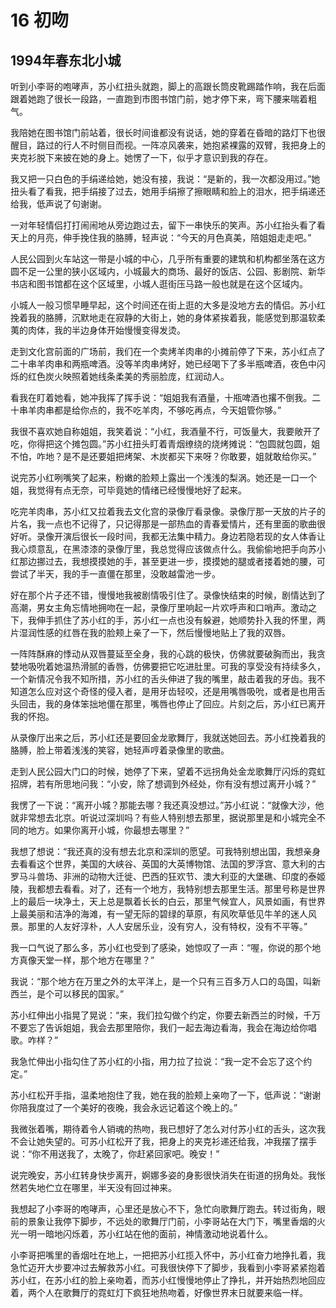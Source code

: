 # 16 初吻


## 1994年春东北小城

听到小李哥的咆哮声，苏小红扭头就跑，脚上的高跟长筒皮靴踢踏作响，我在后面跟着她跑了很长一段路，一直跑到市图书馆门前，她才停下来，弯下腰来喘着粗气。

我陪她在图书馆门前站着，很长时间谁都没有说话，她的穿着在昏暗的路灯下也很醒目，路过的行人不时侧目而视。一阵凉风袭来，她抱紧裸露的双臂，我把身上的夹克衫脱下来披在她的身上。她愣了一下，似乎才意识到我的存在。

我又把一只白色的手绢递给她，她没有接，我说：“是新的，我一次都没用过。”她扭头看了看我，把手绢接了过去，她用手绢擦了擦眼睛和脸上的泪水，把手绢递还给我，低声说了句谢谢。

一对年轻情侣打打闹闹地从旁边跑过去，留下一串快乐的笑声。苏小红抬头看了看天上的月亮，伸手挽住我的胳膊，轻声说：“今天的月色真美，陪姐姐走走吧。”

人民公园到火车站这一带是小城的中心，几乎所有重要的建筑和机构都坐落在这方圆不足一公里的狭小区域内，小城最大的商场、最好的饭店、公园、影剧院、新华书店和图书馆都在这个区域里，小城人逛街压马路一般也就是在这个区域内。

小城人一般习惯早睡早起，这个时间还在街上逛的大多是没地方去的情侣。苏小红挽着我的胳膊，沉默地走在寂静的大街上，她的身体紧挨着我，能感觉到那温软柔荑的肉体，我的半边身体开始慢慢变得发烫。

走到文化宫前面的广场前，我们在一个卖烤羊肉串的小摊前停了下来，苏小红点了二十串羊肉串和两瓶啤酒。没等羊肉串烤好，她已经喝下了多半瓶啤酒，夜色中闪烁的红色炭火映照着她线条柔美的秀丽脸庞，红润动人。

看我在盯着她看，她冲我挥了挥手说：“姐姐我有酒量，十瓶啤酒也撂不倒我。二十串羊肉串都是给你点的，我不吃羊肉，不够吃再点，今天姐管你够。”

我很不喜欢她自称姐姐，我笑着说：“小红，我酒量不行，可饭量大，我要敞开了吃，你得把这个摊包圆。”苏小红扭头盯着青烟缭绕的烧烤摊说：“包圆就包圆，姐不怕，咋地？是不是还要姐把烤架、木炭都买下来呀？你敢要，姐就敢给你买。”

说完苏小红咧嘴笑了起来，粉嫩的脸颊上露出一个浅浅的梨涡。她还是一口一个姐，我觉得有点无奈，可毕竟她的情绪已经慢慢地好了起来。

吃完羊肉串，苏小红又拉着我去文化宫的录像厅看录像。录像厅那一天放的片子的片名，我一点也不记得了，只记得那是一部热血的青春爱情片，还有里面的歌曲很好听。录像开演后很长一段时间，我都无法集中精力。身边若隐若现的女人体香让我心烦意乱，在黑漆漆的录像厅里，我总觉得应该做点什么。我偷偷地把手向苏小红那边挪过去，我想摸摸她的手，甚至更进一步，摸摸她的腿或者搂着她的腰，可尝试了半天，我的手一直僵在那里，没敢越雷池一步。

好在那个片子还不错，慢慢地我被剧情吸引住了。录像快结束的时候，剧情达到了高潮，男女主角忘情地拥吻在一起，录像厅里响起一片欢呼声和口哨声。激动之下，我伸手抓住了苏小红的手，苏小红一点也没有躲避，她顺势扑入我的怀里，两片湿润性感的红唇在我的脸颊上亲了一下，然后慢慢地贴上了我的双唇。

一阵阵酥麻的悸动从双唇蔓延至全身，我的心跳的极快，仿佛就要破胸而出，我贪婪地吸吮着她温热滑腻的香唇，仿佛要把它吃进肚里。可我的享受没有持续多久，一个新情况令我不知所措，苏小红的舌头伸进了我的嘴里，敲击着我的牙齿。我不知道怎么应对这个奇怪的侵入者，是用牙齿轻咬，还是用嘴唇吸吮，或者是也用舌头回击，我的身体笨拙地僵在那里，嘴唇也停止了回应。片刻之后，苏小红已离开我的怀抱。

从录像厅出来之后，苏小红还是要回金龙歌舞厅，我就送她回去。苏小红挽着我的胳膊，脸上带着浅浅的笑容，她轻声哼着录像里的歌曲。

走到人民公园大门口的时候，她停了下来，望着不远拐角处金龙歌舞厅闪烁的霓虹招牌，若有所思地问我：“小安，除了想调到外经处，你有没有想过离开小城？”

我愣了一下说：“离开小城？那能去哪？我还真没想过。”苏小红说：“就像大沙，他就非常想去北京。听说过深圳吗？有些人特别想去那里，据说那里是和小城完全不同的地方。如果你离开小城，你最想去哪里？”

我想了想说：“我还真的没有想去北京和深圳的愿望。可我特别想出国，我想亲身去看看这个世界，美国的大峡谷、英国的大英博物馆、法国的罗浮宫、意大利的古罗马斗兽场、非洲的动物大迁徙、巴西的狂欢节、澳大利亚的大堡礁、印度的泰姬陵，我都想去看看。对了，还有一个地方，我特别想去那里生活。那里号称是世界上的最后一块净土，天上总是飘着长长的白云，那里气候宜人，风景如画，有世界上最美丽和洁净的海滩，有一望无际的碧绿的草原，有风吹草低见牛羊的迷人风景。那里的人友好淳朴，人人安居乐业，没有穷人，没有特权，没有不平等。”

我一口气说了那么多，苏小红也受到了感染，她惊叹了一声：“喔，你说的那个地方真像天堂一样，那个地方在哪里？”

我说：“那个地方在万里之外的太平洋上，是一个只有三百多万人口的岛国，叫新西兰，是个可以移民的国家。”

苏小红伸出小指晃了晃说：“来，我们拉勾做个约定，你要去新西兰的时候，千万不要忘了告诉姐姐，我会去那里陪你，我们一起去海边看海，我会在海边给你唱歌。咋样？”

我急忙伸出小指勾住了苏小红的小指，用力拉了拉说：“我一定不会忘了这个约定。”

苏小红松开手指，温柔地抱住了我，她在我的脸颊上亲吻了一下，低声说：“谢谢你陪我度过了一个美好的夜晚，我会永远记着这个晚上的。”

我微张着嘴，期待着令人销魂的热吻，我已想好了怎么对付苏小红的舌头，这次我不会让她失望的。可苏小红松开了我，把身上的夹克衫递还给我，冲我摆了摆手说：“你不用送我了，太晚了，你赶紧回家吧。晚安！”

说完晚安，苏小红转身快步离开，婀娜多姿的身影很快消失在街道的拐角处。我怅然若失地伫立在哪里，半天没有回过神来。

我想起了小李哥的咆哮声，心里还是放心不下，急忙向歌舞厅跑去。转过街角，眼前的景象让我停下脚步，不远处的歌舞厅门前，小李哥站在大门下，嘴里香烟的火光一明一暗地闪烁着，苏小红站在他的面前，神情激动地说着什么。

小李哥把嘴里的香烟吐在地上，一把把苏小红揽入怀中，苏小红奋力地挣扎着，我急忙迈开大步要冲过去解救苏小红。可我很快停下了脚步，我看到小李哥紧紧抱着苏小红，在苏小红的脸上亲吻着，而苏小红慢慢地停止了挣扎，并开始热烈地回应着，两个人在歌舞厅的霓虹灯下疯狂地热吻着，好像世界末日就要来临一样。
